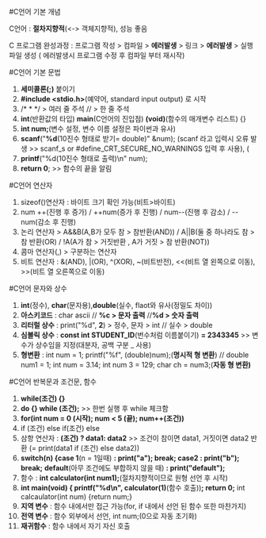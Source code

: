 #C언어 기본 개념

C언어 : **절차지향적**(<-> 객체지향적), 성능 좋음

C 프로그램 완성과정 : 프로그램 작성  > 컴파일 > **에러발생** > 링크 > **에러발생** > 실행파일 생성 ( 에러발생시 프로그램 수정 후 컴파일 부터 재시작)

#C언어 기본 문법
1. **세미콜론(;)** 붙이기
2. **#include <stdio.h>**(예약어, standard input output) 로 시작
3.  /* * */ > 여러 줄 주석   // > 한 줄 주석
4. **int**(반환값의 타입) **main**(C언어의 진입점) **(void)**(함수의 매개변수 리스트) {}
5. **int num;**(변수 설정, 변수 이름 설정은 파이썬과 유사)
6. **scanf**("**%d**(10진수 형태로 받기= double)" &num); (scanf 라고 입력시 오류 발생 >> scanf_s or #define_CRT_SECURE_NO_WARNINGS 입력 후 사용), (
7. **printf**("%d(10진수 형태로 출력)\n" num);
8. **return 0**; >> 함수의 끝을 알림

#C언어 연산자

1. sizeof()연산자 : 바이트 크기 확인 가능(비트>바이트)
2. num ++(진행 후 증가) / ++num(증가 후 진행) / num--(진행 후 감소) / --num(감소 후 진행)
3. 논리 연산자 > A&&B(A,B가 모두 참 > 참반환(AND)) / A||B(둘 중 하나라도 참 > 참 반환(OR) / !A(A가 참 > 거짓반환 , A가 거짓 > 참 반환(NOT))
4. 콤마 연산자(,) > 구분하는 연산자
5. 비트 연산자 : &(AND), |(OR), ^(XOR), ~(비트반전), <<(비트 열 왼쪽으로 이동), >>(비트 열 오른쪽으로 이동)

#C언어 문자와 상수 

1. **int**(정수), **char**(문자용),**double**(실수, flaot와 유사(정밀도 차이))
2. **아스키코드** : char ascii // **%c > 문자 출력** //**%d > 숫자 출력**
3. **리터럴 상수** : print("%d", **2**) > 정수, 문자 > int // 실수 > double
4. **심볼릭 상수** : **const int STUDENT_ID**(번수처럼 이름붙이기) **= 2343345** >> 변수가 상수임을 지정(대분자, 공백 구분 _ 사용)
5. **형변환** : int num = 1; printf("%f", (double)num);(**명시적 형 변환**) // double num1 = 1; int num = 3.14; int num 3 = 129; char ch = num3;(**자동 형 변환)**

#C언어 반복문과 조건문, 함수

1. **while(조건) {}**
2. **do {} while (조건);** >> 한번 실행 후 while 체크함
3. **for(int num = 0 (시작); num < 5 (끝); num++(조건))**
4. if (조건) else if(조건) else
5. 삼항 연산자 : **(조건) ? data1: data2** >> 조건이 참이면 data1, 거짓이면 data2 반환 (= print(data1 if (조건) else data2))
6. **switch(n) {case 1**(n = 1일때) **: print("a"); break; case2 : print("b"); break;** **default**(아무 조건에도 부합하지 않을 때) **: print("default");**
7. 함수 : **int calculator(int num1);**(절차지향적이므로 원형 선언 후 시작)
8. **int main(void) { printf("%d\n", calculator(1)**(함수 호출))**; return 0;** int calcaulator(int num) {return num;}
9. **지역 변수** : 함수 내에서만 접근 가능(for, if 내에서 선언 된 함수 또한 마찬가지)
10. **전역 변수** : 함수 외부에서 선언, int num;(0으로 자동 초기화)
11. **재귀함수** : 함수 내에서 자기 자신 호출
